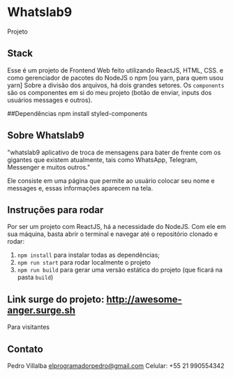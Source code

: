 # Whatslab9
Projeto 

## Stack
Esse é um projeto de Frontend Web feito utilizando ReactJS, HTML, CSS.
e como gerenciador de pacotes do NodeJS o npm [ou yarn, para quem usou yarn]
Sobre a divisão dos arquivos, há dois grandes setores. Os `components` são 
os componentes em si do meu projeto (botão de enviar, 
inputs dos usuários messages e outros). 

##Dependências
npm install styled-components

 
## Sobre Whatslab9
"whatslab9 aplicativo de troca de mensagens para bater de frente com os gigantes que existem atualmente, tais como WhatsApp, Telegram, Messenger e muitos outros."

Ele consiste em uma página que permite ao usuário colocar seu nome e messages
e, essas informações aparecem na tela.  

## Instruções para rodar
Por ser um projeto com ReactJS, há a necessidade do NodeJS. Com ele em 
sua máquina, basta abrir o terminal e navegar até o repositório clonado e 
rodar:

1. `npm install` para instalar todas as dependências;
2. `npm run start` para rodar localmente o projeto
3. `npm run build` para gerar uma versão estática do projeto 
(que ficará na pasta `build`)

## Link surge do projeto: http://awesome-anger.surge.sh
Para visitantes

## Contato
Pedro Villalba
elprogramadorpedro@gmail.com
Celular: +55 21 990554342
